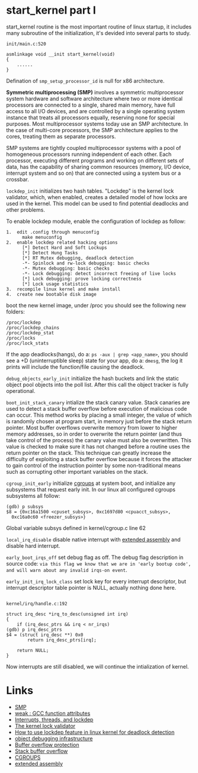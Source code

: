 # start\_kernel part I

start\_kernel routine is the most important routine of linux startup, it includes many subroutine of the initialization, it's devided into several parts to study.

```start_kernel
init/main.c:520

asmlinkage void __init start_kernel(void)
{
    ......
}
```

Defination of `smp_setup_processor_id` is null for x86 architecture.

**Symmetric multiprocessing \(SMP\)** involves a symmetric multiprocessor system hardware and software architecture where two or more identical processors are connected to a single, shared main memory, have full access to all I/O devices, and are controlled by a single operating system instance that treats all processors equally, reserving none for special purposes. Most multiprocessor systems today use an SMP architecture. In the case of multi-core processors, the SMP architecture applies to the cores, treating them as separate processors.

SMP systems are tightly coupled multiprocessor systems with a pool of homogeneous processors running independent of each other. Each processor, executing different programs and working on different sets of data, has the capability of sharing common resources \(memory, I/O device, interrupt system and so on\) that are connected using a system bus or a crossbar.

`lockdep_init` initializes two hash tables. "Lockdep" is the kernel lock validator, which, when enabled, creates a detailed model of how locks are used in the kernel. This model can be used to find potential deadlocks and other problems.

To enable lockdep module, enable the configuration of lockdep as follow:

```enable_lockdep
1.  edit .config through menuconfig
      make menuconfig
2.  enable lockdep related hacking options
      [*] Detect Hard and Soft Lockups
      [*] Detect Hung Tasks
      [*] RT Mutex debugging, deadlock detection
      -*- Spinlock and rw-lock debugging: basic checks
      -*- Mutex debugging: basic checks
      -*- Lock debugging: detect incorrect freeing of live locks
      [*] Lock debugging: prove locking correctness
      [*] Lock usage statistics
3.  recompile linux kernel and make install
4.  create new bootable disk image
```

boot the new kernel image, under /proc you should see the following new folders:

```lockdep_folders_under_proc
/proc/lockdep
/proc/lockdep_chains
/proc/lockdep_stat
/proc/locks
/proc/lock_stats
```

If the app deadlocks(hangs), do a: `ps -aux | grep <app_name>`, you should see a +D (uninterruptible sleep) state for your app, do a: `dmesg`, the log it prints will include the function/file causing the deadlock.

`debug_objects_early_init` initialize the hash buckets and link the static object pool objects into the poll list. After this call the object tracker is fully operational.

`boot_init_stack_canary` intialize the stack canary value. Stack canaries are used to detect a stack buffer overflow before execution of malicious code can occur. This method works by placing a small integer, the value of which is randomly chosen at program start, in memory just before the stack return pointer. Most buffer overflows overwrite memory from lower to higher memory addresses, so in order to overwrite the return pointer (and thus take control of the process) the canary value must also be overwritten. This value is checked to make sure it has not changed before a routine uses the return pointer on the stack. This technique can greatly increase the difficulty of exploiting a stack buffer overflow because it forces the attacker to gain control of the instruction pointer by some non-traditional means such as corrupting other important variables on the stack.

`cgroup_init_early` initialize [cgroups](https://www.kernel.org/doc/Documentation/cgroup-v1/cgroups.txt) at system boot, and initialize any subsystems that request early init. In our linux all configured cgroups subsystems all follow:

```
(gdb) p subsys
$8 = {0xc16a1500 <cpuset_subsys>, 0xc1697d80 <cpuacct_subsys>, 
  0xc16a0c60 <freezer_subsys>}
```

Global variable subsys defined in kernel/cgroup.c line 62

`local_irq_disable` disable native interrupt with [extended assembly](http://www.ibiblio.org/gferg/ldp/GCC-Inline-Assembly-HOWTO.html) and disable hard interrupt.

`early_boot_irqs_off` set debug flag as off. The debug flag description in source code: `via this flag we know that we are in 'early bootup code', and will warn about any invalid irqs-on event`.

`early_init_irq_lock_class` set lock key for every interrupt descriptor, but interrupt descriptor table pointer is NULL, actually nothing done here.

```irq_to_desc

kernel/irq/handle.c:192

struct irq_desc *irq_to_desc(unsigned int irq)
{
	if (irq_desc_ptrs && irq < nr_irqs)
(gdb) p irq_desc_ptrs
$4 = (struct irq_desc **) 0x0
		return irq_desc_ptrs[irq];

	return NULL;
}
```

Now interrupts are still disabled, we will continue the intialization of kernel.

# Links

* [SMP](https://en.wikipedia.org/wiki/Symmetric_multiprocessing)
* [weak : GCC function attributes](https://gcc.gnu.org/onlinedocs/gcc-3.2/gcc/Function-Attributes.html)
* [Interrupts, threads, and lockdep](https://lwn.net/Articles/321663/)
* [The kernel lock validator](https://lwn.net/Articles/185666/)
* [How to use lockdep feature in linux kernel for deadlock detection](http://stackoverflow.com/questions/20892822/how-to-use-lockdep-feature-in-linux-kernel-for-deadlock-detection)
* [object debugging infrastructure](https://lwn.net/Articles/271582/)
* [Buffer overflow protection](https://en.wikipedia.org/wiki/Buffer_overflow_protection#Canaries)
* [Stack buffer overflow](https://en.wikipedia.org/wiki/Stack_buffer_overflow)
* [CGROUPS](https://www.kernel.org/doc/Documentation/cgroup-v1/cgroups.txt)
* [extended assembly](http://www.ibiblio.org/gferg/ldp/GCC-Inline-Assembly-HOWTO.html)


